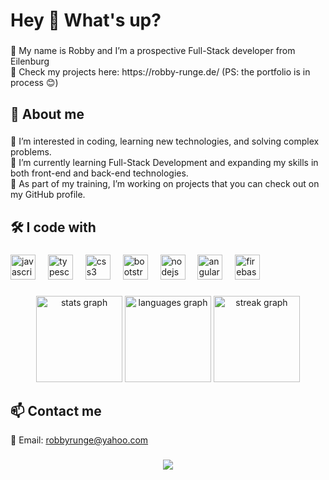 <h1 align="left">Hey 👋 What's up?</h1>

###

<p align="left">📍 My name is Robby and I’m a prospective Full-Stack developer from Eilenburg<br> 📁 Check my projects here: https://robby-runge.de/ (PS: the portfolio is in process 😊)</p>

###

<h2 align="left">📌 About me</h2>

###

<p align="left">👀 I’m interested in coding, learning new technologies, and solving complex problems.<br>🌱 I’m currently learning Full-Stack Development and expanding my skills in both front-end and back-end technologies.<br> 💞️ As part of my training, I’m working on projects that you can check out on my GitHub profile.<br>

###

<h2 align="left">🛠️ I code with</h2>

###

<div align="left", display="flex">
  <img src="https://cdn.jsdelivr.net/gh/devicons/devicon/icons/javascript/javascript-original.svg" height="40" alt="javascript logo"  />
  <img width="12" />
  <img src="https://cdn.jsdelivr.net/gh/devicons/devicon/icons/typescript/typescript-original.svg" height="40" alt="typescript logo"  />
  <img width="12" />
  <img src="https://cdn.jsdelivr.net/gh/devicons/devicon/icons/css3/css3-original.svg" height="40" alt="css3 logo"  />
  <img width="12" />
  <img src="https://cdn.jsdelivr.net/gh/devicons/devicon/icons/bootstrap/bootstrap-original.svg" height="40" alt="bootstrap logo"  />
  <img width="12" />
  <img src="https://cdn.jsdelivr.net/gh/devicons/devicon/icons/nodejs/nodejs-original.svg" height="40" alt="nodejs logo"  />
  <img width="12" />
  <img src="https://cdn.jsdelivr.net/gh/devicons/devicon/icons/angularjs/angularjs-original.svg" height="40" alt="angularjs logo"  />
  <img width="12" />
  <img src="https://cdn.jsdelivr.net/gh/devicons/devicon/icons/firebase/firebase-plain.svg" height="40" alt="firebase logo"  />
</div>

###

<div align="center">
  <img src="https://github-readme-stats.vercel.app/api?username=RobbyRunge&hide_title=false&hide_rank=false&show_icons=true&include_all_commits=true&count_private=true&disable_animations=false&theme=merko&locale=en&hide_border=false&order=1" height="138" alt="stats graph"  />
  <img src="https://github-readme-stats.vercel.app/api/top-langs?username=RobbyRunge&locale=en&hide_title=false&layout=compact&card_width=320&langs_count=4&theme=merko&hide_border=false&order=2" height="138" alt="languages graph"  />
  <img src="https://streak-stats.demolab.com?user=RobbyRunge&locale=en&mode=daily&theme=merko&hide_border=false&border_radius=5&order=3" height="138" alt="streak graph"  />
</div>

###

<h2 align="left">📫 Contact me</h2>

📧 Email: [robbyrunge@yahoo.com](mailto:robbyrunge@yahoo.com)

###

<div align="center">
  <img src="https://profile-counter.glitch.me/RobbyRunge/count.svg?"  />
</div>




<!---
RobbyRunge/RobbyRunge is a ✨ special ✨ repository because its `README.md` (this file) appears on your GitHub profile.
You can click the Preview link to take a look at your changes.
--->
